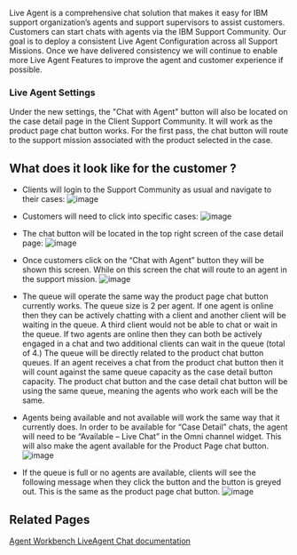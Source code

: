 Live Agent is a comprehensive chat solution that makes it easy for IBM support organization’s agents and support supervisors to assist customers. Customers can start
chats with agents via the IBM Support Community. Our goal is to deploy a consistent Live Agent Configuration across all Support Missions. Once we have delivered
consistency we will continue to enable more Live Agent Features to improve the agent and customer experience if possible. 

### Live Agent Settings

Under the new settings, the "Chat with Agent" button will also be located on the case detail page in the Client Support Community. It will work as the product page chat
button works. For the first pass, the chat button will route to the support mission associated with the product selected in the case. 

## What does it look like for the customer ?

* Clients will login to the Support Community as usual and navigate to their cases:
  ![image](https://media.github.ibm.com/user/19331/files/d09ac3bc-b5ab-11e8-9c42-cacdb54060d6)

* Customers will need to click into specific cases:
  ![image](https://media.github.ibm.com/user/19331/files/f0a26782-b5ab-11e8-8a99-b2f9408d66aa)

* The chat button will be located in the top right screen of the case detail page:
  ![image](https://media.github.ibm.com/user/19331/files/0b10d874-b5ac-11e8-9194-c06da876cce7)

* Once customers click on the “Chat with Agent” button they will be shown this screen. While on this screen the chat will route to an agent in the support mission.
  ![image](https://media.github.ibm.com/user/19331/files/21d045c2-b5ac-11e8-9988-03a439907b73)

* The queue will operate the same way the product page chat button currently works. The queue size is 2 per agent. If one agent is online then they can be actively chatting with a client and another client will be waiting in the queue. A third client would not be able to chat or wait in the queue. If two agents are online then they can both be actively engaged in a chat and two additional clients can wait in the queue (total of 4.) The queue will be directly related to the product chat button queues. If an agent receives a chat from the product chat button then it will count against the same queue capacity as the case detail button capacity. The product chat button and the case detail chat button will be using the same queue, meaning the agents who work each will be the same. 

* Agents being available and not available will work the same way that it currently does. In order to be available for “Case Detail” chats, the agent will need to be “Available – Live Chat” in the Omni channel widget. This will also make the agent available for the Product Page chat button.
  ![image](https://media.github.ibm.com/user/19331/files/44352484-b5ac-11e8-9ddc-3c25f96cf687)

* If the queue is full or no agents are available, clients will see the following message when they click the button and the button is greyed out. This is the same as the product page chat button.
  ![image](https://media.github.ibm.com/user/19331/files/5e495868-b5ac-11e8-8339-13511800a657)

## Related Pages
<a href="https://pages.github.ibm.com/dba-support/DBA-Education/#/DBA-Education/uis/workbench/liveAgent">Agent Workbench LiveAgent Chat documentation</a>

